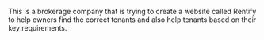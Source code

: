 This is a brokerage company that is trying to create a website called Rentify to help owners find the correct tenants and also help tenants based on their key requirements.
